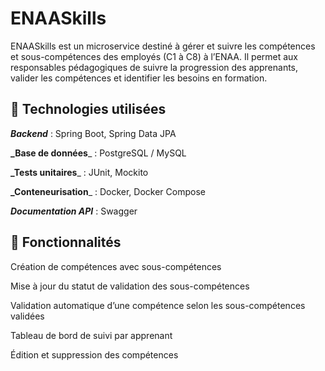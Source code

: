 # ENAASkills

ENAASkills est un microservice destiné à gérer et suivre les compétences et sous-compétences des employés (C1 à C8) à l’ENAA. Il permet aux responsables pédagogiques de suivre la progression des apprenants, valider les compétences et identifier les besoins en formation.

## 🔧 Technologies utilisées

**_Backend_** : Spring Boot, Spring Data JPA

**_Base de données**_ : PostgreSQL / MySQL

**_Tests unitaires**_ : JUnit, Mockito

**_Conteneurisation**_ : Docker, Docker Compose

**_Documentation API_** : Swagger

## 📌 Fonctionnalités

Création de compétences avec sous-compétences

Mise à jour du statut de validation des sous-compétences

Validation automatique d’une compétence selon les sous-compétences validées

Tableau de bord de suivi par apprenant

Édition et suppression des compétences

